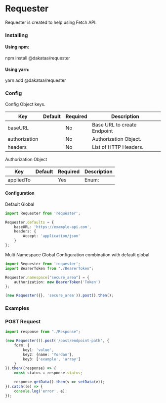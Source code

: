 # Requester
Requester is created to help using Fetch API.

### Installing

#### Using npm:
npm install @dakataa/requester

#### Using yarn:
yarn add @dakataa/requester


### Config

Config Object keys.

| Key           | Default | Required | Description                 |
|---------------|---------|----------|-----------------------------|
| baseURL       |         | No       | Base URL to create Endpoint |
| authorization |         | No       | Authorization Object.       |
| headers       |         | No       | List of HTTP Headers.       |

Authorization Object

| Key       | Default | Required | Description |
|-----------|---------|----------|-------------|
| appliedTo |         | Yes      | Enum:       |


#### Configuration

Default Global
```typescript
import Requester from 'requester';

Requester.defaults = {
    baseURL: 'https://example-api.com',
    headers: {
        Accept: 'application/json'
    }
};
```

Multi Namespace Global Configuration combination with default global

```typescript
import Requester from 'requester';
import BearerToken from "./BearerToken";

Requester.namespace["secure_area"] = {
    authorization: new BearerToken('Token')
};

(new Requester({}, 'secure_area')).post().then();
```

### Examples

### POST Request

```typescript
import response from "./Response";

(new Requester()).post('/post/endpoint-path', {
    form: {
        key1: 'value',
        key2: {name: 'Yordan'},
        key3: ['example', 'array']
    }
}).then((response) => {
    const status = response.status;

    response.getData().then(v => setData(v));
}).catch((e) => {
    console.log('error', e);
});
```

